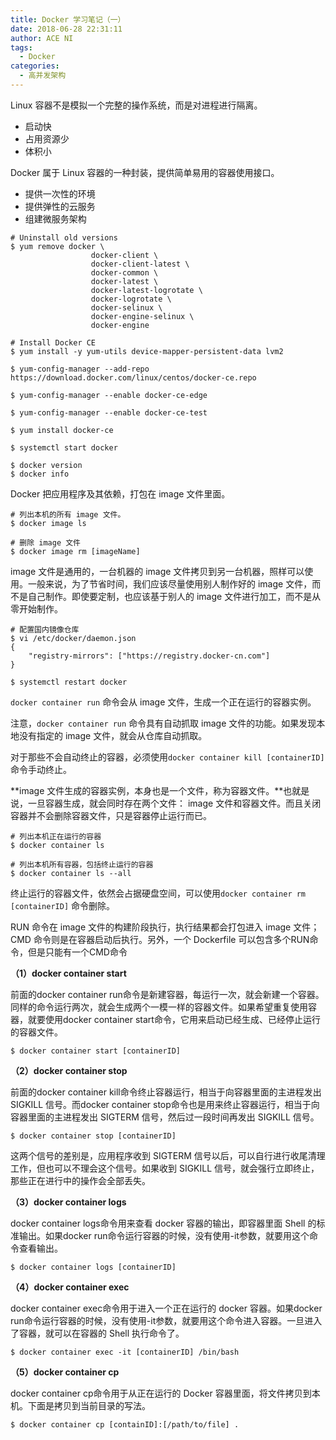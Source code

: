 ```yaml
---
title: Docker 学习笔记（一）
date: 2018-06-28 22:31:11
author: ACE NI
tags:
  - Docker
categories:
  - 高并发架构
---
```

Linux 容器不是模拟一个完整的操作系统，而是对进程进行隔离。

- 启动快
- 占用资源少
- 体积小

Docker 属于 Linux 容器的一种封装，提供简单易用的容器使用接口。

- 提供一次性的环境
- 提供弹性的云服务
- 组建微服务架构

<!--more-->

```
# Uninstall old versions
$ yum remove docker \
                  docker-client \
                  docker-client-latest \
                  docker-common \
                  docker-latest \
                  docker-latest-logrotate \
                  docker-logrotate \
                  docker-selinux \
                  docker-engine-selinux \
                  docker-engine

# Install Docker CE
$ yum install -y yum-utils device-mapper-persistent-data lvm2

$ yum-config-manager --add-repo https://download.docker.com/linux/centos/docker-ce.repo

$ yum-config-manager --enable docker-ce-edge

$ yum-config-manager --enable docker-ce-test

$ yum install docker-ce

$ systemctl start docker

$ docker version
$ docker info

```

Docker 把应用程序及其依赖，打包在 image 文件里面。

```
# 列出本机的所有 image 文件。
$ docker image ls

# 删除 image 文件
$ docker image rm [imageName]
```

image 文件是通用的，一台机器的 image 文件拷贝到另一台机器，照样可以使用。一般来说，为了节省时间，我们应该尽量使用别人制作好的 image 文件，而不是自己制作。即使要定制，也应该基于别人的 image 文件进行加工，而不是从零开始制作。

```
# 配置国内镜像仓库
$ vi /etc/docker/daemon.json
{
    "registry-mirrors": ["https://registry.docker-cn.com"]
}

$ systemctl restart docker
```

`docker container run` 命令会从 image 文件，生成一个正在运行的容器实例。

注意，`docker container run` 命令具有自动抓取 image 文件的功能。如果发现本地没有指定的 image 文件，就会从仓库自动抓取。

对于那些不会自动终止的容器，必须使用`docker container kill [containerID]` 命令手动终止。

**image 文件生成的容器实例，本身也是一个文件，称为容器文件。**也就是说，一旦容器生成，就会同时存在两个文件： image 文件和容器文件。而且关闭容器并不会删除容器文件，只是容器停止运行而已。

```
# 列出本机正在运行的容器
$ docker container ls

# 列出本机所有容器，包括终止运行的容器
$ docker container ls --all
```

终止运行的容器文件，依然会占据硬盘空间，可以使用`docker container rm [containerID]` 命令删除。


RUN 命令在 image 文件的构建阶段执行，执行结果都会打包进入 image 文件；
CMD 命令则是在容器启动后执行。另外，一个 Dockerfile 可以包含多个RUN命令，但是只能有一个CMD命令




**（1）docker container start**

前面的docker container run命令是新建容器，每运行一次，就会新建一个容器。同样的命令运行两次，就会生成两个一模一样的容器文件。如果希望重复使用容器，就要使用docker container start命令，它用来启动已经生成、已经停止运行的容器文件。

```
$ docker container start [containerID]
```

**（2）docker container stop**

前面的docker container kill命令终止容器运行，相当于向容器里面的主进程发出 SIGKILL 信号。而docker container stop命令也是用来终止容器运行，相当于向容器里面的主进程发出 SIGTERM 信号，然后过一段时间再发出 SIGKILL 信号。

```
$ docker container stop [containerID]
```

这两个信号的差别是，应用程序收到 SIGTERM 信号以后，可以自行进行收尾清理工作，但也可以不理会这个信号。如果收到 SIGKILL 信号，就会强行立即终止，那些正在进行中的操作会全部丢失。

**（3）docker container logs**

docker container logs命令用来查看 docker 容器的输出，即容器里面 Shell 的标准输出。如果docker run命令运行容器的时候，没有使用-it参数，就要用这个命令查看输出。

```
$ docker container logs [containerID]
```

**（4）docker container exec**

docker container exec命令用于进入一个正在运行的 docker 容器。如果docker run命令运行容器的时候，没有使用-it参数，就要用这个命令进入容器。一旦进入了容器，就可以在容器的 Shell 执行命令了。
```
$ docker container exec -it [containerID] /bin/bash
```

**（5）docker container cp**

docker container cp命令用于从正在运行的 Docker 容器里面，将文件拷贝到本机。下面是拷贝到当前目录的写法。

```
$ docker container cp [containID]:[/path/to/file] .
```
